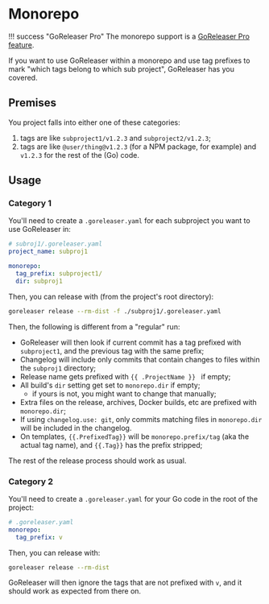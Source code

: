 # Monorepo

!!! success "GoReleaser Pro"
    The monorepo support is a [GoReleaser Pro feature](/pro/).

If you want to use GoReleaser within a monorepo and use tag prefixes to mark
"which tags belong to which sub project", GoReleaser has you covered.

## Premises

You project falls into either one of these categories:

1. tags are like `subproject1/v1.2.3` and `subproject2/v1.2.3`;
1. tags are like `@user/thing@v1.2.3` (for a NPM package, for example)
  and `v1.2.3` for the rest of the (Go) code.

## Usage

### Category 1

You'll need to create a `.goreleaser.yaml` for each subproject you want to use
GoReleaser in:

```yaml
# subroj1/.goreleaser.yaml
project_name: subproj1

monorepo:
  tag_prefix: subproject1/
  dir: subproj1
```

Then, you can release with (from the project's root directory):

```bash
goreleaser release --rm-dist -f ./subproj1/.goreleaser.yaml
```

Then, the following is different from a "regular" run:

- GoReleaser will then look if current commit has a tag prefixed with
  `subproject1`, and the previous tag with the same prefix;
- Changelog will include only commits that contain changes to files within the
  `subproj1` directory;
- Release name gets prefixed with `{{ .ProjectName }} ` if empty;
- All build's `dir` setting get set to `monorepo.dir` if empty;
  - if yours is not, you might want to change that manually;
- Extra files on the release, archives, Docker builds, etc are prefixed with
  `monorepo.dir`;
- If using `changelog.use: git`, only commits matching files in `monorepo.dir`
  will be included in the changelog.
- On templates, `{{.PrefixedTag}}` will be `monorepo.prefix/tag` (aka the actual
  tag name), and `{{.Tag}}` has the prefix stripped;

The rest of the release process should work as usual.


### Category 2

You'll need to create a `.goreleaser.yaml` for your Go code in the root of the
project:

```yaml
# .goreleaser.yaml
monorepo:
  tag_prefix: v
```

Then, you can release with:

```bash
goreleaser release --rm-dist
```

GoReleaser will then ignore the tags that are not prefixed with `v`, and it
should work as expected from there on.
